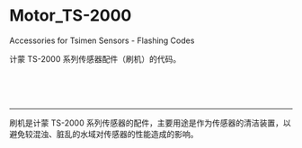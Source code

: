 # Motor_TS-2000

Accessories for Tsimen Sensors - Flashing Codes

计蒙 TS-2000 系列传感器配件（刷机）的代码。

<br><br><br>

---
刷机是计蒙 TS-2000 系列传感器的配件，主要用途是作为传感器的清洁装置，以避免较混浊、脏乱的水域对传感器的性能造成的影响。